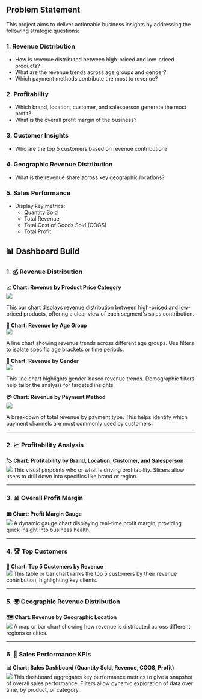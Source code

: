## Problem Statement

This project aims to deliver actionable business insights by addressing the following strategic questions:

### 1. Revenue Distribution
- How is revenue distributed between high-priced and low-priced products?
- What are the revenue trends across age groups and gender?
- Which payment methods contribute the most to revenue?

### 2. Profitability
- Which brand, location, customer, and salesperson generate the most profit?
- What is the overall profit margin of the business?

### 3. Customer Insights
- Who are the top 5 customers based on revenue contribution?

### 4. Geographic Revenue Distribution
- What is the revenue share across key geographic locations?

### 5. Sales Performance
- Display key metrics:
  - Quantity Sold
  - Total Revenue
  - Total Cost of Goods Sold (COGS)
  - Total Profit

## 📊 Dashboard Build

### 1. 💰 Revenue Distribution

**📈 Chart: Revenue by Product Price Category**  
![](../screenshots/Price_Category.png)

This bar chart displays revenue distribution between high-priced and low-priced products, offering a clear view of each segment's sales contribution.

**👥 Chart: Revenue by Age Group**  
![](../screenshots/Revenue_by_Age_Group.png)

A line chart showing revenue trends across different age groups. Use filters to isolate specific age brackets or time periods.

**🚻 Chart: Revenue by Gender**  
![](../screenshots/Revenue_by_Gender_1.png) 

This line chart highlights gender-based revenue trends. Demographic filters help tailor the analysis for targeted insights.

**💳 Chart: Revenue by Payment Method**  
![](../screenshots/Revenue_by_Payment_Method_1.png)

A breakdown of total revenue by payment type. This helps identify which payment channels are most commonly used by customers.

---

### 2. 📈 Profitability Analysis

**🏷️ Chart: Profitability by Brand, Location, Customer, and Salesperson**  
 ![](../screenshots/Profitability_trend.png)
This visual pinpoints who or what is driving profitability. Slicers allow users to drill down into specifics like brand or region.

---

### 3. 📊 Overall Profit Margin

**📟 Chart: Profit Margin Gauge**  
![](../screenshots/Profit_Margin.png)
A dynamic gauge chart displaying real-time profit margin, providing quick insight into business health.

---

### 4. 🏆 Top Customers

**👑 Chart: Top 5 Customers by Revenue**  
![](../screenshots/Top_Customers.png) 
This table or bar chart ranks the top 5 customers by their revenue contribution, highlighting key clients.

---

### 5. 🌍 Geographic Revenue Distribution

**🗺️ Chart: Revenue by Geographic Location**  
![](../screenshots/Revenue_By_Geographic_location.png)
A map or bar chart showing how revenue is distributed across different regions or cities.

---

### 6. 📌 Sales Performance KPIs

**📊 Chart: Sales Dashboard (Quantity Sold, Revenue, COGS, Profit)**  
![](../screenshots/Sales_Performance.png)
This dashboard aggregates key performance metrics to give a snapshot of overall sales performance. Filters allow dynamic exploration of data over time, by product, or category.
